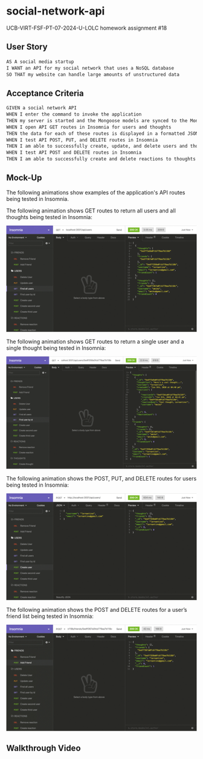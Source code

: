 # social-network-api
UCB-VIRT-FSF-PT-07-2024-U-LOLC homework assignment #18

## User Story

```md
AS A social media startup
I WANT an API for my social network that uses a NoSQL database
SO THAT my website can handle large amounts of unstructured data
```

## Acceptance Criteria 

```md
GIVEN a social network API
WHEN I enter the command to invoke the application
THEN my server is started and the Mongoose models are synced to the MongoDB database
WHEN I open API GET routes in Insomnia for users and thoughts
THEN the data for each of these routes is displayed in a formatted JSON
WHEN I test API POST, PUT, and DELETE routes in Insomnia
THEN I am able to successfully create, update, and delete users and thoughts in my database
WHEN I test API POST and DELETE routes in Insomnia
THEN I am able to successfully create and delete reactions to thoughts and add and remove friends to a user’s friend list
```

## Mock-Up
The following animations show examples of the application's API routes being tested in Insomnia.

The following animation shows GET routes to return all users and all thoughts being tested in Insomnia:

![GET routes: all users, all thoughts](./Assets/18-nosql-homework-demo-01.gif)

The following animation shows GET routes to return a single user and a single thought being tested in Insomnia:

![GET routes: single user, single thought](./Assets/18-nosql-homework-demo-02.gif)

The following animation shows the POST, PUT, and DELETE routes for users being tested in Insomnia:

![POST, PUT, DELETE for users](./Assets/18-nosql-homework-demo-03.gif)

The following animation shows the POST and DELETE routes for a user’s friend list being tested in Insomnia:

![POST, DELETE for user's friend list](./Assets/18-nosql-homework-demo-04.gif)

## Walkthrough Video 
